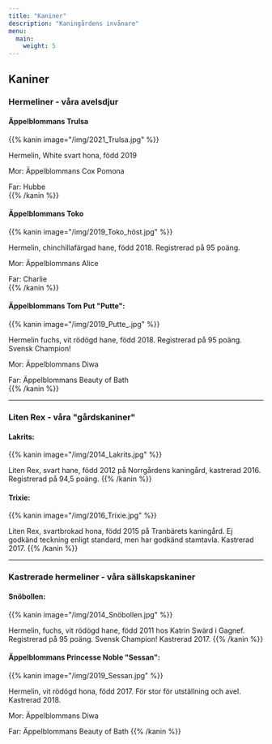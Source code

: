 ```yaml
---
title: "Kaniner"
description: "Kaningårdens invånare"
menu:
  main:
    weight: 5
---
```


## Kaniner

### Hermeliner - våra avelsdjur


#### Äppelblommans Trulsa

{{% kanin image="/img/2021_Trulsa.jpg" %}}

Hermelin, White svart hona, född 2019

Mor: Äppelblommans Cox Pomona  

Far: Hubbe  
{{% /kanin %}}


#### Äppelblommans Toko  

{{% kanin image="/img/2019_Toko_höst.jpg" %}}

Hermelin, chinchillafärgad hane, född 2018. Registrerad på 95 poäng.

Mor: Äppelblommans Alice  

Far: Charlie  
{{% /kanin %}}


#### Äppelblommans Tom Put "Putte":  

{{% kanin image="/img/2019_Putte_.jpg" %}}

Hermelin fuchs, vit rödögd hane, född 2018. Registrerad på 95 poäng. Svensk Champion!

Mor: Äppelblommans Diwa  

Far: Äppelblommans Beauty of Bath  
{{% /kanin %}}


---

### Liten Rex - våra "gårdskaniner"

#### Lakrits:

{{% kanin image="/img/2014_Lakrits.jpg" %}}

Liten Rex, svart hane, född 2012 på Norrgårdens kaningård, kastrerad 2016. Registrerad på 94,5 poäng.
{{% /kanin %}}

#### Trixie:

{{% kanin image="/img/2016_Trixie.jpg" %}}

Liten Rex, svartbrokad hona, född 2015 på Tranbärets kaningård. Ej godkänd teckning enligt standard, men har godkänd stamtavla. Kastrerad 2017.
{{% /kanin %}}


---

### Kastrerade hermeliner - våra sällskapskaniner

#### Snöbollen:

{{% kanin image="/img/2014_Snöbollen.jpg" %}}

Hermelin, fuchs, vit rödögd hane,
född 2011 hos Katrin Swärd i Gagnef.
Registrerad på 95 poäng. Svensk Champion!
Kastrerad 2017.
{{% /kanin %}}


#### Äppelblommans Princesse Noble "Sessan":

{{% kanin image="/img/2019_Sessan.jpg" %}}

Hermelin, vit rödögd hona, född 2017. För stor för utställning och avel. Kastrerad 2018.

Mor: Äppelblommans Diwa

Far: Äppelblommans Beauty of Bath
{{% /kanin %}}
